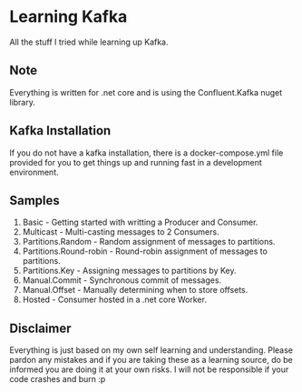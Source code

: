 # Learning Kafka

All the stuff I tried while learning up Kafka.

## Note

Everything is written for .net core and is using the Confluent.Kafka nuget library.

## Kafka Installation

If you do not have a kafka installation, there is a docker-compose.yml file provided for
you to get things up and running fast in a development environment.

## Samples

1. Basic                    - Getting started with writting a Producer and Consumer.
2. Multicast                - Multi-casting messages to 2 Consumers.
3. Partitions.Random        - Random assignment of messages to partitions.
4. Partitions.Round-robin   - Round-robin assignment of messages to partitions.
5. Partitions.Key           - Assigning messages to partitions by Key.
6. Manual.Commit            - Synchronous commit of messages.
7. Manual.Offset            - Manually determining when to store offsets.
8. Hosted                   - Consumer hosted in a .net core Worker.

## Disclaimer

Everything is just based on my own self learning and understanding. Please pardon any mistakes
and if you are taking these as a learning source, do be informed you are doing it at your own
risks. I will not be responsible if your code crashes and burn :p